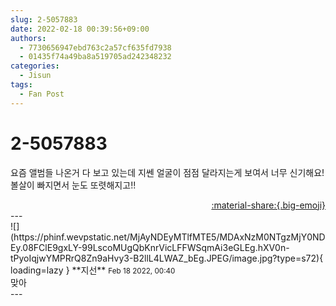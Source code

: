 ```yaml
---
slug: 2-5057883
date: 2022-02-18 00:39:56+09:00
authors:
  - 7730656947ebd763c2a57cf635fd7938
  - 01435f74a49ba8a519705ad242348232
categories:
  - Jisun
tags:
  - Fan Post
---
```


# 2-5057883

<div class="post-container" markdown="1">
<div class="content-container md-sidebar__scrollwrap" markdown="1">

요즘 앨범들 나온거 다 보고 있는데 지쎈 얼굴이 점점 달라지는게 보여서 너무 신기해요! 볼살이 빠지면서 눈도 또렷해지고!!

</div>
</div>

<div style="text-align: right;" markdown="1">
<a href="https://weverse.io/fromis9/fanpost/2-5057883" style="text-align: right;">:material-share:{.big-emoji}</a>
</div>
---

<div class="comments-container md-sidebar__scrollwrap" markdown="1">
<div class="comment" markdown="1">
<div class='id-container' markdown="1">
![](https://phinf.wevpstatic.net/MjAyNDEyMTlfMTE5/MDAxNzM0NTgzMjY0NDEy.08FClE9gxLY-99LscoMUgQbKnrVicLFFWSqmAi3eGLEg.hXV0n-tPyoIqjwYMPRrQ8Zn9aHvy3-B2llL4LWAZ_bEg.JPEG/image.jpg?type=s72){ loading=lazy }
**<span class="artist">지선</span>** <small>Feb 18 2022, 00:40</small><br>
</div>
<div class='comment-body' markdown="1">
맞아
</div>
</div>
</div>
---
